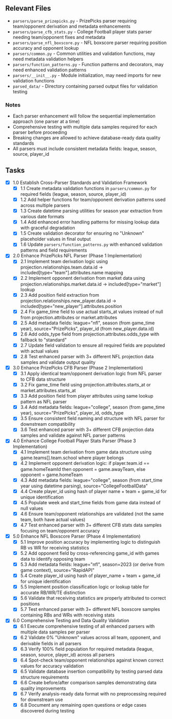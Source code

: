 ## Relevant Files

- `parsers/parse_prizepicks.py` - PrizePicks parser requiring team/opponent derivation and metadata enhancements
- `parsers/parse_cfb_stats.py` - College Football player stats parser needing team/opponent fixes and metadata
- `parsers/parse_nfl_boxscore.py` - NFL boxscore parser requiring position accuracy and opponent lookup
- `parsers/common.py` - Common utilities and validation functions, may need metadata validation helpers
- `parsers/function_patterns.py` - Function patterns and decorators, may need enhanced validation patterns
- `parsers/__init__.py` - Module initialization, may need imports for new validation functions
- `parsed_data/` - Directory containing parsed output files for validation testing

### Notes

- Each parser enhancement will follow the sequential implementation approach (one parser at a time)
- Comprehensive testing with multiple data samples required for each parser before proceeding
- Breaking changes are allowed to achieve database-ready data quality standards
- All parsers must include consistent metadata fields: league, season, source, player_id

## Tasks

- [x] 1.0 Establish Cross-Parser Standards and Validation Framework
  - [x] 1.1 Create metadata validation functions in `parsers/common.py` for required fields (league, season, source, player_id)
  - [x] 1.2 Add helper functions for team/opponent derivation patterns used across multiple parsers
  - [x] 1.3 Create datetime parsing utilities for season year extraction from various date formats
  - [x] 1.4 Add enhanced error handling patterns for missing lookup data with graceful degradation
  - [x] 1.5 Create validation decorator for ensuring no "Unknown" placeholder values in final output
  - [x] 1.6 Update `parsers/function_patterns.py` with enhanced validation patterns and field requirements

- [x] 2.0 Enhance PrizePicks NFL Parser (Phase 1 Implementation)
  - [x] 2.1 Implement team derivation logic using projection.relationships.team.data.id → included[type="team"].attributes.name mapping
  - [x] 2.2 Implement opponent derivation from market data using projection.relationships.market.data.id → included[type="market"] lookup
  - [x] 2.3 Add position field extraction from projection.relationships.new_player.data.id → included[type="new_player"].attributes.position
  - [x] 2.4 Fix game_time field to use actual starts_at values instead of null from projection.attributes or market.attributes
  - [x] 2.5 Add metadata fields: league="nfl", season (from game_time year), source="PrizePicks", player_id (from new_player.data.id)
  - [x] 2.6 Add odds_type field from projection.attributes.odds_type with fallback to "standard"
  - [x] 2.7 Update field validation to ensure all required fields are populated with actual values
  - [x] 2.8 Test enhanced parser with 3+ different NFL projection data samples and validate output quality

- [x] 3.0 Enhance PrizePicks CFB Parser (Phase 2 Implementation)
  - [x] 3.1 Apply identical team/opponent derivation logic from NFL parser to CFB data structure
  - [x] 3.2 Fix game_time field using projection.attributes.starts_at or market.attributes.starts_at
  - [x] 3.3 Add position field from player attributes using same lookup pattern as NFL parser
  - [x] 3.4 Add metadata fields: league="college", season (from game_time year), source="PrizePicks", player_id, odds_type
  - [x] 3.5 Ensure consistent field naming and structure with NFL parser for downstream compatibility
  - [x] 3.6 Test enhanced parser with 3+ different CFB projection data samples and validate against NFL parser patterns

- [x] 4.0 Enhance College Football Player Stats Parser (Phase 3 Implementation)
  - [x] 4.1 Implement team derivation from game data structure using game.teams[].team.school where player belongs
  - [x] 4.2 Implement opponent derivation logic: if player.team.id == game.homeTeamId then opponent = game.awayTeam, else opponent = game.homeTeam
  - [x] 4.3 Add metadata fields: league="college", season (from start_time year using datetime parsing), source="CollegeFootballData"
  - [x] 4.4 Create player_id using hash of player name + team + game_id for unique identification
  - [x] 4.5 Populate week and start_time fields from game data instead of null values
  - [x] 4.6 Ensure team/opponent relationships are validated (not the same team, both have actual values)
  - [x] 4.7 Test enhanced parser with 3+ different CFB stats data samples focusing on team/opponent accuracy

- [x] 5.0 Enhance NFL Boxscore Parser (Phase 4 Implementation)
  - [x] 5.1 Improve position accuracy by implementing logic to distinguish RB vs WR for receiving statistics
  - [x] 5.2 Add opponent field by cross-referencing game_id with games data to identify opposing team
  - [x] 5.3 Add metadata fields: league="nfl", season=2023 (or derive from game context), source="RapidAPI"
  - [x] 5.4 Create player_id using hash of player_name + team + game_id for unique identification
  - [x] 5.5 Implement position classification logic or lookup table for accurate RB/WR/TE distinction
  - [x] 5.6 Validate that receiving statistics are properly attributed to correct positions
  - [x] 5.7 Test enhanced parser with 3+ different NFL boxscore samples containing RBs and WRs with receiving stats

- [x] 6.0 Comprehensive Testing and Data Quality Validation
  - [x] 6.1 Execute comprehensive testing of all enhanced parsers with multiple data samples per parser
  - [x] 6.2 Validate 0% "Unknown" values across all team, opponent, and derivable fields in all parsers
  - [x] 6.3 Verify 100% field population for required metadata (league, season, source, player_id) across all parsers
  - [x] 6.4 Spot-check team/opponent relationships against known correct values for accuracy validation
  - [x] 6.5 Validate database insertion compatibility by testing parsed data structure requirements
  - [x] 6.6 Create before/after comparison samples demonstrating data quality improvements
  - [x] 6.7 Verify analysis-ready data format with no preprocessing required for downstream use
  - [x] 6.8 Document any remaining open questions or edge cases discovered during testing